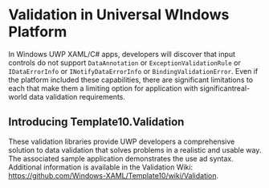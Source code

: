 # Validation in Universal WIndows Platform

In Windows UWP XAML/C# apps, developers will discover that input controls do not support `DataAnnotation` or `ExceptionValidationRule` or `IDataErrorInfo` or `INotifyDataErrorInfo` or `BindingValidationError`. Even if the platform included these capabilities, there are significant limitations to each that make them a limiting option for application with significantreal-world data validation requirements. 

## Introducing Template10.Validation

These validation libraries provide UWP developers a comprehensive solution to data validation that solves problems in a realistic and usable way. The associated sample application demonstrates the use ad syntax. Additional information is available in the Validation Wiki: https://github.com/Windows-XAML/Template10/wiki/Validation. 
